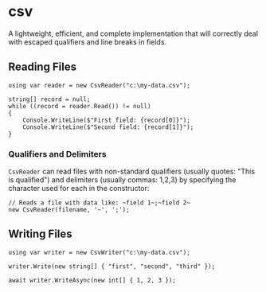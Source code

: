 # csv
A lightweight, efficient, and complete implementation that will correctly deal with escaped qualifiers and line breaks in fields.

## Reading Files

```
using var reader = new CsvReader("c:\my-data.csv");

string[] record = null;
while ((record = reader.Read()) != null)
{
    Console.WriteLine($"First field: {record[0]}");
    Console.WriteLine($"Second field: {record[1]}");
}
```

### Qualifiers and Delimiters
`CsvReader` can read files with non-standard qualifiers (usually quotes: "This is qualified") and delimiters (usually commas: 1,2,3) by specifying the character used for each in the constructor:

```
// Reads a file with data like: ~field 1~;~field 2~
new CsvReader(filename, '~', ';');
```
## Writing Files

```
using var writer = new CsvWriter("c:\my-data.csv");

writer.Write(new string[] { "first", "second", "third" });

await writer.WriteAsync(new int[] { 1, 2, 3 });
```